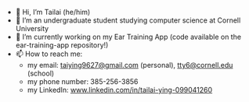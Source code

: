 - 👋 Hi, I’m Tailai (he/him)
- 👀 I’m an undergraduate student studying computer science at Cornell University
- 🌱 I’m currently working on my Ear Training App (code available on the ear-training-app repository!)
- 📫 How to reach me:
  - my email: taiying9627@gmail.com (personal), tty6@cornell.edu (school)
  - my phone number: 385-256-3856
  - my LinkedIn: www.linkedin.com/in/tailai-ying-099041260

<!---
tailaiying32/tailaiying32 is a ✨ special ✨ repository because its `README.md` (this file) appears on your GitHub profile.
You can click the Preview link to take a look at your changes.
--->
